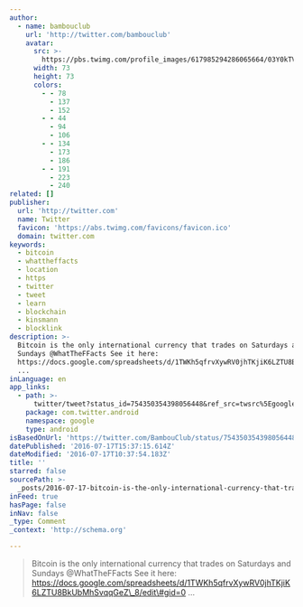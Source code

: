```yaml
---
author:
  - name: bambouclub
    url: 'http://twitter.com/bambouclub'
    avatar:
      src: >-
        https://pbs.twimg.com/profile_images/617985294286065664/03Y0kTVf_bigger.jpg
      width: 73
      height: 73
      colors:
        - - 78
          - 137
          - 152
        - - 44
          - 94
          - 106
        - - 134
          - 173
          - 186
        - - 191
          - 223
          - 240
related: []
publisher:
  url: 'http://twitter.com'
  name: Twitter
  favicon: 'https://abs.twimg.com/favicons/favicon.ico'
  domain: twitter.com
keywords:
  - bitcoin
  - whattheffacts
  - location
  - https
  - twitter
  - tweet
  - learn
  - blockchain
  - kinsmann
  - blocklink
description: >-
  Bitcoin is the only international currency that trades on Saturdays and
  Sundays @WhatTheFFacts See it here:
  https://docs.google.com/spreadsheets/d/1TWKh5qfrvXywRV0jhTKjiK6LZTU8BkUbMhSvqqGeZ_8/edit#gid=0
  ...
inLanguage: en
app_links:
  - path: >-
      twitter/tweet?status_id=754350354398056448&ref_src=twsrc%5Egoogle%7Ctwcamp%5Eandroidseo%7Ctwgr%5Estatus%7Ctwterm%5E754350354398056448
    package: com.twitter.android
    namespace: google
    type: android
isBasedOnUrl: 'https://twitter.com/BambouClub/status/754350354398056448'
datePublished: '2016-07-17T15:37:15.614Z'
dateModified: '2016-07-17T10:37:54.183Z'
title: ''
starred: false
sourcePath: >-
  _posts/2016-07-17-bitcoin-is-the-only-international-currency-that-trades-on-sa.md
inFeed: true
hasPage: false
inNav: false
_type: Comment
_context: 'http://schema.org'

---
```

> Bitcoin is the only international currency that trades on Saturdays and Sundays @WhatTheFFacts See it here: https://docs.google.com/spreadsheets/d/1TWKh5qfrvXywRV0jhTKjiK6LZTU8BkUbMhSvqqGeZ\_8/edit\#gid=0 ...